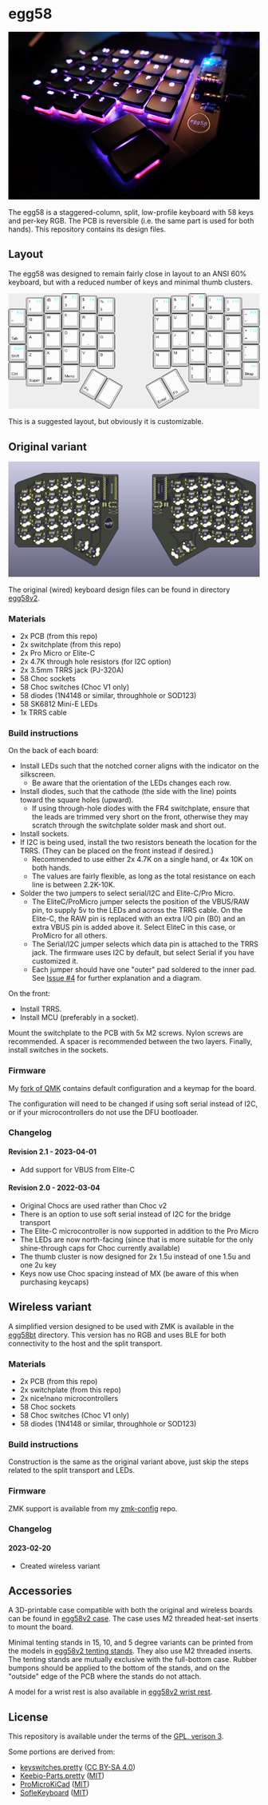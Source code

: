 # egg58

![photo](images/egg58.jpg)

The egg58 is a staggered-column, split, low-profile keyboard with 58 keys and per-key RGB. The PCB is reversible (i.e. the same part is used for both hands). This repository contains its design files.

## Layout

The egg58 was designed to remain fairly close in layout to an ANSI 60% keyboard, but with a reduced number of keys and
minimal thumb clusters.

![layout](images/layout.png)

This is a suggested layout, but obviously it is customizable.

## Original variant

![render](images/render.png)

The original (wired) keyboard design files can be found in directory [egg58v2](egg58v2).

### Materials

- 2x PCB (from this repo)
- 2x switchplate (from this repo)
- 2x Pro Micro or Elite-C
- 2x 4.7K through hole resistors (for I2C option)
- 2x 3.5mm TRRS jack (PJ-320A)
- 58 Choc sockets
- 58 Choc switches (Choc V1 only)
- 58 diodes (1N4148 or similar, throughhole or SOD123)
- 58 SK6812 Mini-E LEDs
- 1x TRRS cable

### Build instructions

On the back of each board:

- Install LEDs such that the notched corner aligns with the indicator on the silkscreen.
  - Be aware that the orientation of the LEDs changes each row.
- Install diodes, such that the cathode (the side with the line) points toward the square holes (upward). 
  - If using through-hole diodes with the FR4 switchplate, ensure that the leads are trimmed very short on the front, otherwise they may scratch through the switchplate solder mask and short out.
- Install sockets.
- If I2C is being used, install the two resistors beneath the location for the TRRS. (They can be placed on the front instead if desired.)
  - Recommended to use either 2x 4.7K on a single hand, or 4x 10K on both hands.
  - The values are fairly flexible, as long as the total resistance on each line is between 2.2K-10K.
- Solder the two jumpers to select serial/I2C and Elite-C/Pro Micro.
  - The EliteC/ProMicro jumper selects the position of the VBUS/RAW pin, to supply 5v to the LEDs and across the TRRS cable. On the Elite-C, the RAW pin is replaced with an extra I/O pin (B0) and an extra VBUS pin is added above it. Select EliteC in this case, or ProMicro for all others.
  - The Serial/I2C jumper selects which data pin is attached to the TRRS jack. The firmware uses I2C by default, but select Serial if you have customized it.
  - Each jumper should have one "outer" pad soldered to the inner pad. See [Issue #4](https://github.com/eggsworks/egg58/issues/4) for further explanation and a diagram.

On the front:

- Install TRRS.
- Install MCU (preferably in a socket).

Mount the switchplate to the PCB with 5x M2 screws. Nylon screws are recommended. A spacer is recommended between the two layers. Finally, install switches in the sockets.

### Firmware

My [fork of QMK](https://github.com/tmick0/qmk_firmware/tree/egg58/keyboards/egg58) contains default configuration and a keymap for the board.

The configuration will need to be changed if using soft serial instead of I2C, or if your microcontrollers do not use the DFU bootloader.

### Changelog

#### Revision 2.1 - 2023-04-01

- Add support for VBUS from Elite-C

#### Revision 2.0 - 2022-03-04

- Original Chocs are used rather than Choc v2
- There is an option to use soft serial instead of I2C for the bridge transport
- The Elite-C microcontroller is now supported in addition to the Pro Micro
- The LEDs are now north-facing (since that is more suitable for the only shine-through caps for Choc currently available)
- The thumb cluster is now designed for 2x 1.5u instead of one 1.5u and one 2u key
- Keys now use Choc spacing instead of MX (be aware of this when purchasing keycaps)

## Wireless variant

A simplified version designed to be used with ZMK is available in the [egg58bt](egg58bt) directory. This version has no RGB and uses BLE for both connectivity to the host and the split transport.

### Materials

- 2x PCB (from this repo)
- 2x switchplate (from this repo)
- 2x nice!nano microcontrollers
- 58 Choc sockets
- 58 Choc switches (Choc V1 only)
- 58 diodes (1N4148 or similar, throughhole or SOD123)

### Build instructions

Construction is the same as the original variant above, just skip the steps related to the split transport and LEDs.

### Firmware

ZMK support is available from my [zmk-config](https://github.com/tmick0/zmk-config) repo.

### Changelog

#### 2023-02-20

- Created wireless variant

## Accessories

A 3D-printable case compatible with both the original and wireless boards can be found in [egg58v2 case](egg58v2%20case). The case uses M2 threaded heat-set inserts to mount the board.

Minimal tenting stands in 15, 10, and 5 degree variants can be printed from the models in [egg58v2 tenting stands](egg58v2%20tenting%20stands). They also use M2 threaded inserts. The tenting stands are mutually exclusive with the full-bottom case.  Rubber bumpons should be applied to the bottom of the stands, and on the "outside" edge of the PCB where the stands do not attach.

A model for a wrist rest is also available in [egg58v2 wrist rest](egg58v2%20wrist%20rest).

## License

This repository is available under the terms of the [GPL, verison 3](LICENSE).

Some portions are derived from:

- [keyswitches.pretty](https://github.com/daprice/keyswitches.pretty) ([CC BY-SA 4.0](https://creativecommons.org/licenses/by-sa/4.0/))
- [Keebio-Parts.pretty](https://github.com/keebio/Keebio-Parts.pretty) ([MIT](https://github.com/keebio/Keebio-Parts.pretty/blob/master/LICENSE))
- [ProMicroKiCad](https://github.com/Biacco42/ProMicroKiCad) ([MIT](https://github.com/Biacco42/ProMicroKiCad/blob/master/LICENSE))
- [SofleKeyboard](https://github.com/josefadamcik/SofleKeyboard) ([MIT](https://github.com/josefadamcik/SofleKeyboard/blob/master/LICENSE))

